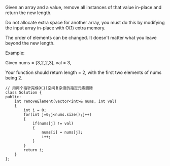 Given an array and a value, remove all instances of that value in-place and return the new length.

Do not allocate extra space for another array, you must do this by modifying the input array in-place with O(1) extra memory.

The order of elements can be changed. It doesn't matter what you leave beyond the new length.

Example:

Given nums = [3,2,2,3], val = 3,

Your function should return length = 2, with the first two elements of nums being 2.

```
// 用两个指针完成O(1)空间复杂度的指定元素删除
class Solution {
public:
    int removeElement(vector<int>& nums, int val) 
    {
        int i = 0;
        for(int j=0;j<nums.size();j++)
        {
            if(nums[j] != val)
            {
                nums[i] = nums[j];
                i++;
            }
        }
        return i;
    }
};
```